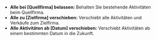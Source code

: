 <!-- markdownlint-disable-file MD041 -->
* **Alle bei \[Quellfirma\] belassen:** Behalten Sie bestehende Aktivitäten beim Quellfirma.
* **Alle zu \[Zielfirma\] verschieben:** Verschiebt alle Aktivitäten und Verkäufe zum Zielfirma.
* **Alle Aktivitäten ab \[Datum\] verschieben:** Verschiebt Aktivitäten ab einem bestimmten Datum in die Zukunft.
